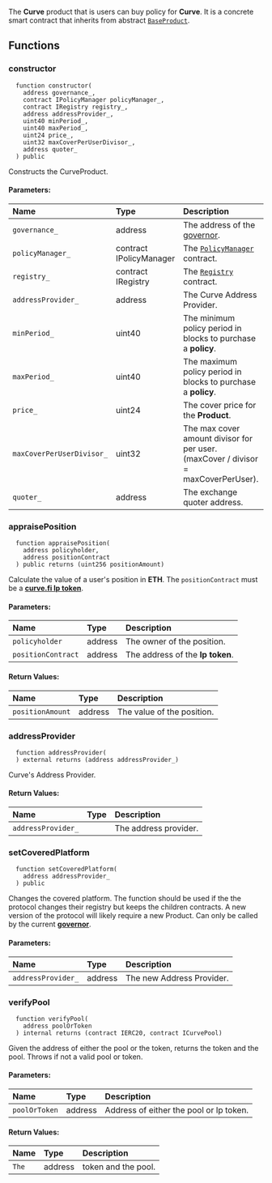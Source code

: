 The **Curve** product that is users can buy policy for **Curve**. It is a concrete smart contract that inherits from abstract [`BaseProduct`](./BaseProduct).


## Functions
### constructor
```solidity
  function constructor(
    address governance_,
    contract IPolicyManager policyManager_,
    contract IRegistry registry_,
    address addressProvider_,
    uint40 minPeriod_,
    uint40 maxPeriod_,
    uint24 price_,
    uint32 maxCoverPerUserDivisor_,
    address quoter_
  ) public
```
Constructs the CurveProduct.


#### Parameters:
| Name | Type | Description                                                          |
| :--- | :--- | :------------------------------------------------------------------- |
|`governance_` | address | The address of the [governor](/docs/protocol/governance).
|`policyManager_` | contract IPolicyManager | The [`PolicyManager`](../PolicyManager) contract.
|`registry_` | contract IRegistry | The [`Registry`](../Registry) contract.
|`addressProvider_` | address | The Curve Address Provider.
|`minPeriod_` | uint40 | The minimum policy period in blocks to purchase a **policy**.
|`maxPeriod_` | uint40 | The maximum policy period in blocks to purchase a **policy**.
|`price_` | uint24 | The cover price for the **Product**.
|`maxCoverPerUserDivisor_` | uint32 | The max cover amount divisor for per user. (maxCover / divisor = maxCoverPerUser).
|`quoter_` | address | The exchange quoter address.

### appraisePosition
```solidity
  function appraisePosition(
    address policyholder,
    address positionContract
  ) public returns (uint256 positionAmount)
```
Calculate the value of a user's position in **ETH**.
The `positionContract` must be a [**curve.fi lp token**](https://curve.fi/pools).


#### Parameters:
| Name | Type | Description                                                          |
| :--- | :--- | :------------------------------------------------------------------- |
|`policyholder` | address | The owner of the position.
|`positionContract` | address | The address of the **lp token**.

#### Return Values:
| Name                           | Type          | Description                                                                  |
| :----------------------------- | :------------ | :--------------------------------------------------------------------------- |
|`positionAmount`| address | The value of the position.
### addressProvider
```solidity
  function addressProvider(
  ) external returns (address addressProvider_)
```
Curve's Address Provider.



#### Return Values:
| Name                           | Type          | Description                                                                  |
| :----------------------------- | :------------ | :--------------------------------------------------------------------------- |
|`addressProvider_`|  | The address provider.
### setCoveredPlatform
```solidity
  function setCoveredPlatform(
    address addressProvider_
  ) public
```
Changes the covered platform.
The function should be used if the the protocol changes their registry but keeps the children contracts.
A new version of the protocol will likely require a new Product.
Can only be called by the current [**governor**](/docs/protocol/governance).


#### Parameters:
| Name | Type | Description                                                          |
| :--- | :--- | :------------------------------------------------------------------- |
|`addressProvider_` | address | The new Address Provider.

### verifyPool
```solidity
  function verifyPool(
    address poolOrToken
  ) internal returns (contract IERC20, contract ICurvePool)
```
Given the address of either the pool or the token, returns the token and the pool.
Throws if not a valid pool or token.


#### Parameters:
| Name | Type | Description                                                          |
| :--- | :--- | :------------------------------------------------------------------- |
|`poolOrToken` | address | Address of either the pool or lp token.

#### Return Values:
| Name                           | Type          | Description                                                                  |
| :----------------------------- | :------------ | :--------------------------------------------------------------------------- |
|`The`| address | token and the pool.
